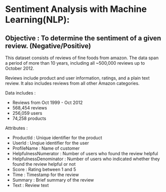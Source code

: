 # Sentiment Analysis with Machine Learning(NLP):
 ## Objective : To determine the sentiment of a given review. (Negative/Positive)

This dataset consists of reviews of fine foods from amazon.
The data span a period of more than 10 years, including all ~500,000 reviews up to October 2012.

Reviews include product and user information, ratings, and a plain text review. It also includes reviews from all other Amazon categories.

Data includes :
- Reviews from Oct 1999 - Oct 2012
- 568,454 reviews
- 256,059 users
- 74,258 products

Attributes :
- ProductId : Unique identifier for the product
- UserId : Unqiue identifier for the user
- ProfileName : Name of customer
- HelpfulnessNumerator : Number of users who found the review helpful
- HelpfulnessDenominator : Number of users who indicated whether they found the review helpful or not
- Score : Rating between 1 and 5
- Time : Timestamp for the review
- Summary : Brief summary of the review
- Text : Review text
